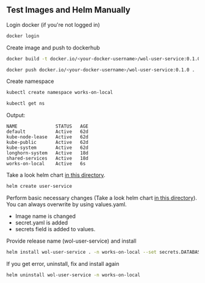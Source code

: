 ## Test Images and Helm Manually

Login docker (if you're not logged in)

```bash
docker login
```

Create image and push to dockerhub

```bash
docker build -t docker.io/<your-docker-username>/wol-user-service:0.1.0 .
```

```bash
docker push docker.io/<your-docker-username>/wol-user-service:0.1.0 .
```

Create namespace

```bash
kubectl create namespace works-on-local
```

```bash
kubectl get ns
```

Output:
```
NAME              STATUS   AGE
default           Active   62d
kube-node-lease   Active   62d
kube-public       Active   62d
kube-system       Active   62d
longhorn-system   Active   18d
shared-services   Active   18d
works-on-local    Active   6s
```

Take a look helm chart [in this directory](../../development/wol-user-service/helm-chart/).

```bash
helm create user-service
```

Perform basic necessary changes (Take a look helm chart [in this directory](../../development/wol-user-service/helm-chart/)). You can always overwrite by using values.yaml.
- Image name is changed
- secret.yaml is added
- secrets field is added to values.


Provide release name (wol-user-service) and install
```bash
helm install wol-user-service . -n works-on-local --set secrets.DATABASE_URL='postgresql://user:password@host:port/dbname'
```

If you get error, uninstall, fix and install again

```bash
helm uninstall wol-user-service -n works-on-local 
```
